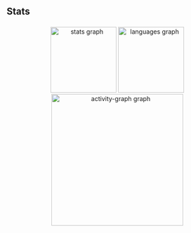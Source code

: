 <h2 align="left">Stats</h2>

###

<div align="center">
  <img src="https://github-readme-stats.vercel.app/api?username=julionsales&hide_title=true&hide_rank=true&show_icons=true&include_all_commits=true&count_private=true&disable_animations=false&theme=darcula&locale=en&hide_border=false&order=1" height="150" alt="stats graph"  />
  <img src="https://github-readme-stats.vercel.app/api/top-langs?username=julionsales&locale=en&hide_title=true&layout=compact&card_width=320&langs_count=5&theme=darcula&hide_border=false&order=2" height="150" alt="languages graph"  />
  <img src="https://github-readme-activity-graph.vercel.app/graph?username=julionsales&radius=16&theme=dracula&area=true&order=5&hide_title=true" height="300" alt="activity-graph graph"  />
</div>

###
